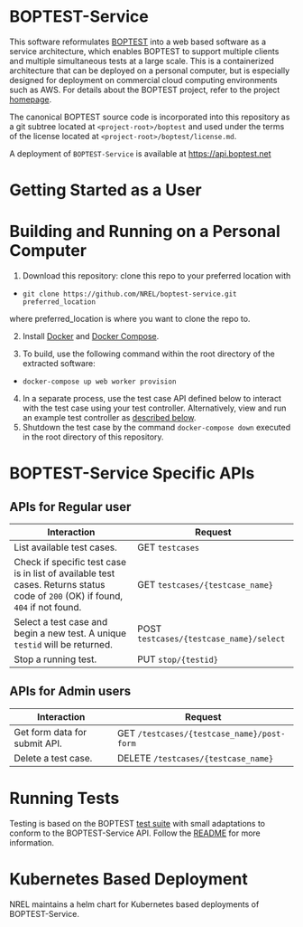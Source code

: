 

# BOPTEST-Service

This software reformulates [BOPTEST](https://github.com/ibpsa/project1-boptest) into a web based software as a service architecture, which enables BOPTEST to support multiple clients and multiple simultaneous tests at a large scale. This is a containerized architecture that can be deployed on a personal computer, but is especially designed for deployment on commercial cloud computing environments such as AWS. For details about the BOPTEST project, refer to the project [homepage](https://boptest.net).

The canonical BOPTEST source code is incorporated into this repository as a git subtree located at `<project-root>/boptest` and used under the terms of the license located at `<project-root>/boptest/license.md`. 

A deployment of `BOPTEST-Service` is available at https://api.boptest.net

# Getting Started as a User

# Building and Running on a Personal Computer
1) Download this repository: clone this repo to your preferred location with 

 * ``git clone https://github.com/NREL/boptest-service.git preferred_location`` 
 
  where preferred_location is where you want to clone the repo to. 
  
2) Install [Docker](https://docs.docker.com/get-docker/) and [Docker Compose](https://docs.docker.com/compose/install/).

3) To build, use the following command within the root directory of the extracted software:

  * ``docker-compose up web worker provision``

4) In a separate process, use the test case API defined below to interact with the test case using your test controller.  Alternatively, view and run an example test controller as [described below](https://github.com/NREL/boptest-service#running-tests).
5) Shutdown the test case by the command ``docker-compose down`` executed in the root directory of this repository.


# BOPTEST-Service Specific APIs
## APIs for Regular user 

| Interaction                                                           | Request                                                   |
|-----------------------------------------------------------------------|-----------------------------------------------------------|
| List available test cases.                                |  GET `testcases` |
| Check if specific test case is in list of available test cases. Returns status code of `200` (OK) if found, `404` if not found.                                 |  GET `testcases/{testcase_name}` |
| Select a test case and begin a new test. A unique ``testid`` will be returned.                                |  POST ``testcases/{testcase_name}/select`` |
| Stop a running test.                                                   |  PUT ``stop/{testid}`` |

## APIs for Admin users

| Interaction                                                           | Request                                                   |
|-----------------------------------------------------------------------|-----------------------------------------------------------|
| Get form data for submit API.                                |  GET ``/testcases/{testcase_name}/post-form`` |
| Delete a test case.                                |  DELETE ``/testcases/{testcase_name}`` |




# Running Tests

Testing is based on the BOPTEST [test suite](https://github.com/NREL/boptest-service/tree/develop/boptest/testing) with small adaptations to conform to the BOPTEST-Service API. Follow the [README](https://github.com/NREL/boptest-service/blob/develop/boptest/testing/README.md) for more information.

# Kubernetes Based Deployment

NREL maintains a helm chart for Kubernetes based deployments of BOPTEST-Service.

